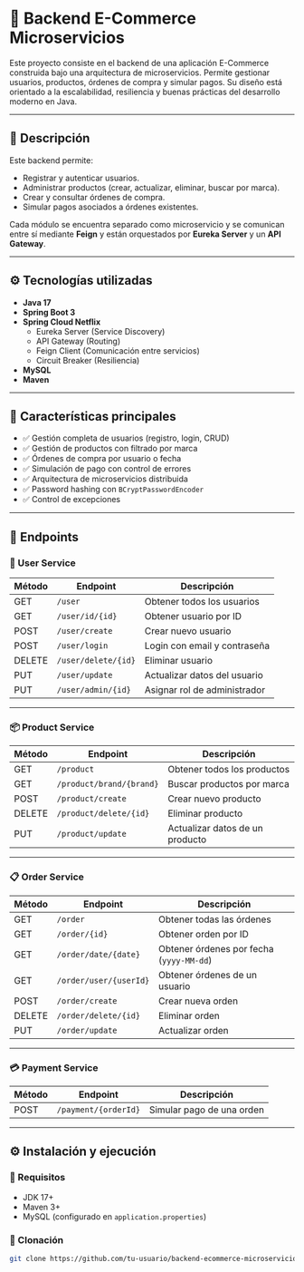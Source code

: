 # 🛒 Backend E-Commerce Microservicios

Este proyecto consiste en el backend de una aplicación E-Commerce construida bajo una arquitectura de microservicios. Permite gestionar usuarios, productos, órdenes de compra y simular pagos. Su diseño está orientado a la escalabilidad, resiliencia y buenas prácticas del desarrollo moderno en Java.

---

## 📖 Descripción

Este backend permite:

- Registrar y autenticar usuarios.
- Administrar productos (crear, actualizar, eliminar, buscar por marca).
- Crear y consultar órdenes de compra.
- Simular pagos asociados a órdenes existentes.

Cada módulo se encuentra separado como microservicio y se comunican entre sí mediante **Feign** y están orquestados por **Eureka Server** y un **API Gateway**.

---

## ⚙️ Tecnologías utilizadas

- **Java 17**
- **Spring Boot 3**
- **Spring Cloud Netflix**
  - Eureka Server (Service Discovery)
  - API Gateway (Routing)
  - Feign Client (Comunicación entre servicios)
  - Circuit Breaker (Resiliencia)
- **MySQL**
- **Maven**

---

## 🚀 Características principales

- ✅ Gestión completa de usuarios (registro, login, CRUD)
- ✅ Gestión de productos con filtrado por marca
- ✅ Órdenes de compra por usuario o fecha
- ✅ Simulación de pago con control de errores
- ✅ Arquitectura de microservicios distribuida
- ✅ Password hashing con `BCryptPasswordEncoder`
- ✅ Control de excepciones

---

## 📡 Endpoints

### 🔐 User Service

| Método | Endpoint                  | Descripción                            |
|--------|---------------------------|----------------------------------------|
| GET    | `/user`                   | Obtener todos los usuarios             |
| GET    | `/user/id/{id}`           | Obtener usuario por ID                 |
| POST   | `/user/create`            | Crear nuevo usuario                    |
| POST   | `/user/login`             | Login con email y contraseña           |
| DELETE | `/user/delete/{id}`       | Eliminar usuario                       |
| PUT    | `/user/update`            | Actualizar datos del usuario           |
| PUT    | `/user/admin/{id}`        | Asignar rol de administrador           |

---

### 📦 Product Service

| Método | Endpoint                          | Descripción                        |
|--------|-----------------------------------|------------------------------------|
| GET    | `/product`                        | Obtener todos los productos        |
| GET    | `/product/brand/{brand}`          | Buscar productos por marca         |
| POST   | `/product/create`                 | Crear nuevo producto               |
| DELETE | `/product/delete/{id}`            | Eliminar producto                  |
| PUT    | `/product/update`                 | Actualizar datos de un producto    |

---

### 📋 Order Service

| Método | Endpoint                         | Descripción                                |
|--------|----------------------------------|--------------------------------------------|
| GET    | `/order`                         | Obtener todas las órdenes                  |
| GET    | `/order/{id}`                    | Obtener orden por ID                       |
| GET    | `/order/date/{date}`            | Obtener órdenes por fecha (`yyyy-MM-dd`)   |
| GET    | `/order/user/{userId}`           | Obtener órdenes de un usuario              |
| POST   | `/order/create`                  | Crear nueva orden                          |
| DELETE | `/order/delete/{id}`             | Eliminar orden                             |
| PUT    | `/order/update`                  | Actualizar orden                           |

---

### 💳 Payment Service

| Método | Endpoint               | Descripción                     |
|--------|------------------------|---------------------------------|
| POST   | `/payment/{orderId}`   | Simular pago de una orden       |

---

## ⚙️ Instalación y ejecución

### 🧱 Requisitos

- JDK 17+
- Maven 3+
- MySQL (configurado en `application.properties`)

### 🔧 Clonación

```bash
git clone https://github.com/tu-usuario/backend-ecommerce-microservicios.git
